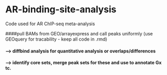 AR-binding-site-analysis
========================

Code used for AR ChIP-seq meta-analysis

####pull BAMs from GEO/arrayexpress and call peaks uniformly (use GEOquery for tracability - keep all code in .rmd)
#### --> diffbind analysis for quantitative analysis or overlaps/differences
#### --> identify core sets, merge peak sets for these and use to annotate Gx tc.
